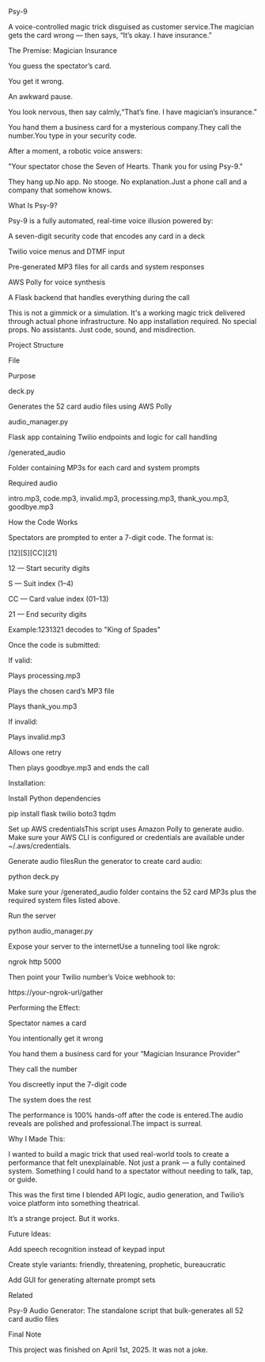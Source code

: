 Psy-9

A voice-controlled magic trick disguised as customer service.The magician gets the card wrong — then says, “It’s okay. I have insurance.”

The Premise: Magician Insurance

You guess the spectator’s card.

You get it wrong.

An awkward pause.

You look nervous, then say calmly,“That’s fine. I have magician’s insurance.”

You hand them a business card for a mysterious company.They call the number.You type in your security code.

After a moment, a robotic voice answers:

"Your spectator chose the Seven of Hearts. Thank you for using Psy-9."

They hang up.No app. No stooge. No explanation.Just a phone call and a company that somehow knows.

What Is Psy-9?

Psy-9 is a fully automated, real-time voice illusion powered by:

A seven-digit security code that encodes any card in a deck

Twilio voice menus and DTMF input

Pre-generated MP3 files for all cards and system responses

AWS Polly for voice synthesis

A Flask backend that handles everything during the call

This is not a gimmick or a simulation. It's a working magic trick delivered through actual phone infrastructure. No app installation required. No special props. No assistants. Just code, sound, and misdirection.

Project Structure

File

Purpose

deck.py

Generates the 52 card audio files using AWS Polly

audio_manager.py

Flask app containing Twilio endpoints and logic for call handling

/generated_audio

Folder containing MP3s for each card and system prompts

Required audio

intro.mp3, code.mp3, invalid.mp3, processing.mp3, thank_you.mp3, goodbye.mp3

How the Code Works

Spectators are prompted to enter a 7-digit code. The format is:

[12][S][CC][21]

12 — Start security digits

S — Suit index (1–4)

CC — Card value index (01–13)

21 — End security digits

Example:1231321 decodes to "King of Spades"

Once the code is submitted:

If valid:

Plays processing.mp3

Plays the chosen card’s MP3 file

Plays thank_you.mp3

If invalid:

Plays invalid.mp3

Allows one retry

Then plays goodbye.mp3 and ends the call

Installation:

Install Python dependencies

pip install flask twilio boto3 tqdm

Set up AWS credentialsThis script uses Amazon Polly to generate audio. Make sure your AWS CLI is configured or credentials are available under ~/.aws/credentials.

Generate audio filesRun the generator to create card audio:

python deck.py

Make sure your /generated_audio folder contains the 52 card MP3s plus the required system files listed above.

Run the server

python audio_manager.py

Expose your server to the internetUse a tunneling tool like ngrok:

ngrok http 5000

Then point your Twilio number’s Voice webhook to:

https://your-ngrok-url/gather

Performing the Effect:

Spectator names a card

You intentionally get it wrong

You hand them a business card for your “Magician Insurance Provider”

They call the number

You discreetly input the 7-digit code

The system does the rest

The performance is 100% hands-off after the code is entered.The audio reveals are polished and professional.The impact is surreal.

Why I Made This:

I wanted to build a magic trick that used real-world tools to create a performance that felt unexplainable. Not just a prank — a fully contained system. Something I could hand to a spectator without needing to talk, tap, or guide.

This was the first time I blended API logic, audio generation, and Twilio’s voice platform into something theatrical.

It’s a strange project. But it works.

Future Ideas:

Add speech recognition instead of keypad input

Create style variants: friendly, threatening, prophetic, bureaucratic

Add GUI for generating alternate prompt sets

Related

Psy-9 Audio Generator: The standalone script that bulk-generates all 52 card audio files

Final Note

This project was finished on April 1st, 2025. It was not a joke.
